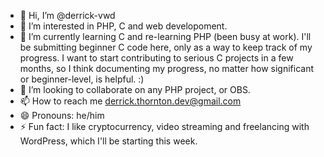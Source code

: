 - 👋 Hi, I’m @derrick-vwd
- 👀 I’m interested in PHP, C and web developoment.
- 🌱 I’m currently learning C and re-learning PHP (been busy at work). I'll be submitting beginner C code here, only as a way to keep track of my progress. I want to start contributing to serious C projects in a few months, so I think documenting my progress, no matter how significant or beginner-level, is helpful. :)
- 💞️ I’m looking to collaborate on any PHP project, or OBS.
- 📫 How to reach me derrick.thornton.dev@gmail.com 
- 😄 Pronouns: he/him
- ⚡ Fun fact: I like cryptocurrency, video streaming and freelancing with WordPress, which I'll be starting this week.

<!---
derrick-vwd/derrick-vwd is a ✨ special ✨ repository because its `README.md` (this file) appears on your GitHub profile.
You can click the Preview link to take a look at your changes.
--->
